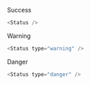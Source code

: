 Success

```js
<Status />
```

Warning

```js
<Status type="warning" />
```

Danger

```js
<Status type="danger" />
```